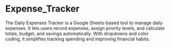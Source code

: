 # Expense_Tracker
The Daily Expenses Tracker is a Google Sheets-based tool to manage daily expenses. It lets users record expenses, assign priority levels, and calculate totals, budget, and savings automatically. With dropdowns and color coding, it simplifies tracking spending and improving financial habits.
